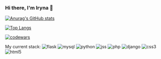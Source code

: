 ### Hi there, I'm Iryna 👋

[![Anurag's GitHub stats](https://github-readme-stats.vercel.app/api?username=xenoproxy&theme=radical&show_icons=true&hide=issues,contribs)](https://github.com/anuraghazra/github-readme-stats)

[![Top Langs](https://github-readme-stats.vercel.app/api/top-langs/?username=xenoproxy&layout=compact)](https://github.com/anuraghazra/github-readme-stats)


[![codewars](https://www.codewars.com/users/XenoProxy/badges/large)](https://www.codewars.com/users/XenoProxy)   

My current stack:
![flask](https://user-images.githubusercontent.com/44860152/212620668-8fb0511e-34f2-469d-9a5d-a777818d686f.svg)
![mysql](https://user-images.githubusercontent.com/44860152/212620673-660eb388-a42c-4437-9d66-d7642a3c6d85.svg)
![python](https://user-images.githubusercontent.com/44860152/212620677-5a945be8-ca68-461b-b78e-e449280395ff.svg)
![jss](https://user-images.githubusercontent.com/44860152/212620680-2274082b-1815-4fbd-ab03-a9b1c6308f08.svg)
![php](https://user-images.githubusercontent.com/44860152/212620682-7c1335e9-cd2d-4a67-b8bc-78e932f56c60.svg)
![django](https://user-images.githubusercontent.com/44860152/212620684-055a01b2-b1be-4e64-a415-64aaa59e80b6.svg)
![css3](https://user-images.githubusercontent.com/44860152/212620688-ce106d33-9e33-4198-8695-35ad819bea6a.svg)
![html5](https://user-images.githubusercontent.com/44860152/212620690-48e9f9a3-42e4-40bf-8431-347cdefec37d.svg)




<!--
**XenoProxy/XenoProxy** is a ✨ _special_ ✨ repository because its `README.md` (this file) appears on your GitHub profile.

Here are some ideas to get you started:

- 🔭 I’m currently working on ...
- 🌱 I’m currently learning ...
- 👯 I’m looking to collaborate on ...
- 🤔 I’m looking for help with ...
- 💬 Ask me about ...
- 📫 How to reach me: ...
- 😄 Pronouns: ...
- ⚡ Fun fact: ...
-->
